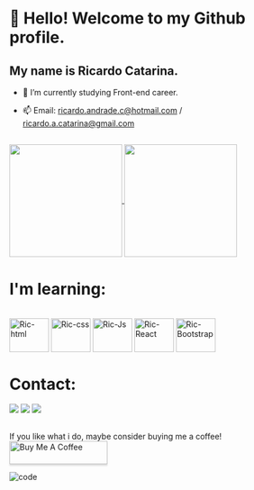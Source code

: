 # 👋 Hello! Welcome to my Github profile.
## My name is Ricardo Catarina.

- 🌱 I’m currently studying Front-end career.
- 📫 Email: ricardo.andrade.c@hotmail.com / ricardo.a.catarina@gmail.com

  ##

<a href="https://github.com/RicardoAC/github-readme-stats">
  <img height=200 align="center" src="https://github-readme-stats.vercel.app/api?username=RicardoAC&theme=merko" />
</a>
<a href="https://github.com/RicardoAC/convoychat">
  <img height=200 align="center" src="https://github-readme-stats.vercel.app/api/top-langs?username=RicardoAC&layout=compact&langs_count=8&card_width=320&theme=merko" />
</a>


##
# I'm learning:

<div style="display: inline_block"><br>
  <img align="center" alt="Ric-html" height="60" width="70" src="https://cdn.jsdelivr.net/gh/devicons/devicon/icons/html5/html5-original.svg"/>           
  <img align="center" alt="Ric-css" height="60" width="70" src="https://cdn.jsdelivr.net/gh/devicons/devicon/icons/css3/css3-original.svg">
  <img align="center" alt="Ric-Js" height="60" width="70" src="https://cdn.jsdelivr.net/gh/devicons/devicon/icons/javascript/javascript-original.svg">
  <img align="center" alt="Ric-React" height="60" width="70" src="https://cdn.jsdelivr.net/gh/devicons/devicon/icons/react/react-original.svg">
  <img align="center" alt="Ric-Bootstrap" height="60" width="70" src="https://cdn.jsdelivr.net/gh/devicons/devicon/icons/bootstrap/bootstrap-original.svg">
</div>

##
 # Contact:
<div> 
  <a href = "mailto:ricardo.andrade.c@hotmail.com"><img src="https://img.shields.io/badge/Microsoft_Outlook-0078D4?style=for-the-badge&logo=microsoft-outlook&logoColor=white" target="_blank"></a>
  <a href = "mailto:ricardo.a.catarina@gmail.com"><img src="https://img.shields.io/badge/Gmail-D14836?style=for-the-badge&logo=gmail&logoColor=white" target="_blank"></a>
  <a href="https://www.linkedin.com/in/ricardo-de-andrade-catarina-071474292/" target="_blank"><img src="https://img.shields.io/badge/-LinkedIn-%230077B5?style=for-the-badge&logo=linkedin&logoColor=white" target="_blank"></a> 
</div>

##

If you like what i do, maybe consider buying me a coffee!
<a href="https://www.buymeacoffee.com/gbraad" target="_blank"><img src="https://www.buymeacoffee.com/assets/img/custom_images/orange_img.png" alt="Buy Me A Coffee" style="height: 41px !important;width: 174px !important;box-shadow: 0px 3px 2px 0px rgba(190, 190, 190, 0.5) !important;-webkit-box-shadow: 0px 3px 2px 0px rgba(190, 190, 190, 0.5) !important;" ></a>

![code](https://github.com/RicardoAC/RicardoAC/assets/14926412/6afa9443-c652-4d68-8a49-c0574ecbcb46)




